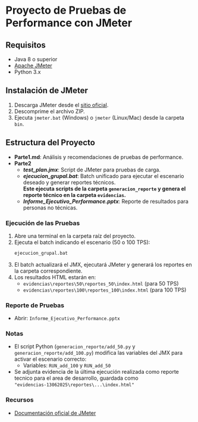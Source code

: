 # Proyecto de Pruebas de Performance con JMeter

## Requisitos

- Java 8 o superior
- [Apache JMeter](https://jmeter.apache.org/download_jmeter.cgi)
- Python 3.x

## Instalación de JMeter

1. Descarga JMeter desde el [sitio oficial](https://jmeter.apache.org/download_jmeter.cgi).
2. Descomprime el archivo ZIP.
3. Ejecuta `jmeter.bat` (Windows) o `jmeter` (Linux/Mac) desde la carpeta `bin`.

## Estructura del Proyecto

- **Parte1.md**: Análisis y recomendaciones de pruebas de performance.
- **Parte2**
     - ***test_plan.jmx***: Script de JMeter para pruebas de carga.
     - ***ejecucion_grupal.bat***: Batch unificado para ejecutar el escenario deseado y generar reportes técnicos.  
       **Este ejecuta scripts de la carpeta `generacion_reporte` y genera el reporte técnico en la carpeta `evidencias`.**
     - ***Informe_Ejecutivo_Performance.pptx***: Reporte de resultados para personas no técnicas.

### Ejecución de las Pruebas

1. Abre una terminal en la carpeta raíz del proyecto.
2. Ejecuta el batch indicando el escenario (50 o 100 TPS):  
   ```sh
   ejecucion_grupal.bat
   ```
3. El batch actualizará el JMX, ejecutará JMeter y generará los reportes en la carpeta correspondiente.
4. Los resultados HTML estarán en:
   - `evidencias\reportes\50\reportes_50\index.html` (para 50 TPS)
   - `evidencias\reportes\100\reportes_100\index.html` (para 100 TPS)

### Reporte de Pruebas

- Abrir: `Informe_Ejecutivo_Performance.pptx`

### Notas

- El script Python (`generacion_reporte/add_50.py` y `generacion_reporte/add_100.py`) modifica las variables del JMX para activar el escenario correcto:  
  - Variables: `RUN_add_100` y `RUN_add_50`
- Se adjunta evidencia de la última ejecución realizada como reporte tecnico para el area de desarrollo, guardada como  
  `"evidencias-13062025\reportes\...\index.html"`

### Recursos

- [Documentación oficial de JMeter](https://jmeter.apache.org/usermanual/index.html) 
